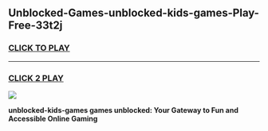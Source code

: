 
## Unblocked-Games-unblocked-kids-games-Play-Free-33t2j
<h3>
<a href="https://premium76.site?title=unblocked-kids-games&ref=23A">CLICK TO PLAY</a></h3>
<hr>

<h3>
<a href="https://premium76.site?title=unblocked-kids-games&ref=23A">CLICK 2 PLAY</a>
  
</h3>

<a href="https://premium76.site?title=unblocked-kids-games&ref=23A"><img src="https://clearcache.store/games.png"></a>


**unblocked-kids-games games unblocked: Your Gateway to Fun and Accessible Online Gaming**

